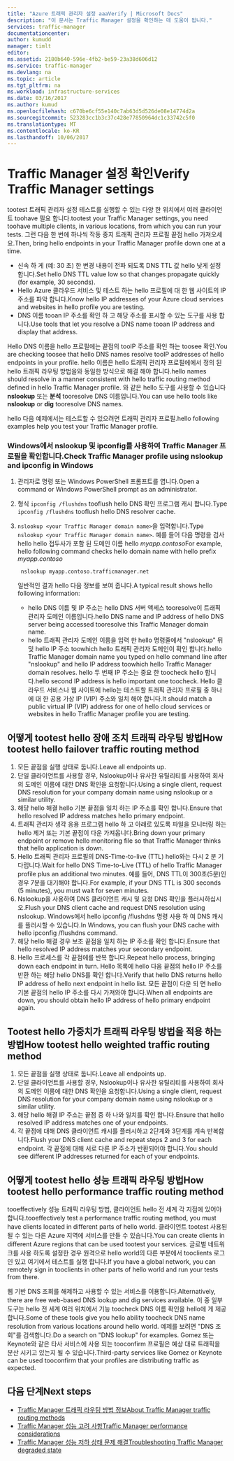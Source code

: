 ```yaml
---
title: "Azure 트래픽 관리자 설정 aaaVerify | Microsoft Docs"
description: "이 문서는 Traffic Manager 설정을 확인하는 데 도움이 됩니다."
services: traffic-manager
documentationcenter: 
author: kumudd
manager: timlt
editor: 
ms.assetid: 2180b640-596e-4fb2-be59-23a38d606d12
ms.service: traffic-manager
ms.devlang: na
ms.topic: article
ms.tgt_pltfrm: na
ms.workload: infrastructure-services
ms.date: 03/16/2017
ms.author: kumud
ms.openlocfilehash: c670be6cf55e140c7ab63d5d526de08e14774d2a
ms.sourcegitcommit: 523283cc1b3c37c428e77850964dc1c33742c5f0
ms.translationtype: MT
ms.contentlocale: ko-KR
ms.lasthandoff: 10/06/2017
---
```

# <a name="verify-traffic-manager-settings"></a><span data-ttu-id="05573-103">Traffic Manager 설정 확인</span><span class="sxs-lookup"><span data-stu-id="05573-103">Verify Traffic Manager settings</span></span>

<span data-ttu-id="05573-104">tootest 트래픽 관리자 설정 테스트를 실행할 수 있는 다양 한 위치에서 여러 클라이언트 toohave 필요 합니다.</span><span class="sxs-lookup"><span data-stu-id="05573-104">tootest your Traffic Manager settings, you need toohave multiple clients, in various locations, from which you can run your tests.</span></span> <span data-ttu-id="05573-105">그런 다음 한 번에 하나씩 작동 중지 트래픽 관리자 프로필 끝점 hello 가져오세요.</span><span class="sxs-lookup"><span data-stu-id="05573-105">Then, bring hello endpoints in your Traffic Manager profile down one at a time.</span></span>

* <span data-ttu-id="05573-106">신속 하 게 (예: 30 초) 한 변경 내용이 전파 되도록 DNS TTL 값 hello 낮게 설정 합니다.</span><span class="sxs-lookup"><span data-stu-id="05573-106">Set hello DNS TTL value low so that changes propagate quickly (for example, 30 seconds).</span></span>
* <span data-ttu-id="05573-107">Hello Azure 클라우드 서비스 및 테스트 하는 hello 프로필에 대 한 웹 사이트의 IP 주소를 파악 합니다.</span><span class="sxs-lookup"><span data-stu-id="05573-107">Know hello IP addresses of your Azure cloud services and websites in hello profile you are testing.</span></span>
* <span data-ttu-id="05573-108">DNS 이름 tooan IP 주소를 확인 하 고 해당 주소를 표시할 수 있는 도구를 사용 합니다.</span><span class="sxs-lookup"><span data-stu-id="05573-108">Use tools that let you resolve a DNS name tooan IP address and display that address.</span></span>

<span data-ttu-id="05573-109">Hello DNS 이름을 hello 프로필에는 끝점의 tooIP 주소를 확인 하는 toosee 확인.</span><span class="sxs-lookup"><span data-stu-id="05573-109">You are checking toosee that hello DNS names resolve tooIP addresses of hello endpoints in your profile.</span></span> <span data-ttu-id="05573-110">hello 이름은 hello 트래픽 관리자 프로필에에서 정의 된 hello 트래픽 라우팅 방법을와 동일한 방식으로 해결 해야 합니다.</span><span class="sxs-lookup"><span data-stu-id="05573-110">hello names should resolve in a manner consistent with hello traffic routing method defined in hello Traffic Manager profile.</span></span> <span data-ttu-id="05573-111">와 같은 hello 도구를 사용할 수 있습니다 **nslookup** 또는 **분석** tooresolve DNS 이름입니다.</span><span class="sxs-lookup"><span data-stu-id="05573-111">You can use hello tools like **nslookup** or **dig** tooresolve DNS names.</span></span>

<span data-ttu-id="05573-112">hello 다음 예제에서는 테스트할 수 있으려면 트래픽 관리자 프로필.</span><span class="sxs-lookup"><span data-stu-id="05573-112">hello following examples help you test your Traffic Manager profile.</span></span>

### <a name="check-traffic-manager-profile-using-nslookup-and-ipconfig-in-windows"></a><span data-ttu-id="05573-113">Windows에서 nslookup 및 ipconfig를 사용하여 Traffic Manager 프로필을 확인합니다.</span><span class="sxs-lookup"><span data-stu-id="05573-113">Check Traffic Manager profile using nslookup and ipconfig in Windows</span></span>

1. <span data-ttu-id="05573-114">관리자로 명령 또는 Windows PowerShell 프롬프트를 엽니다.</span><span class="sxs-lookup"><span data-stu-id="05573-114">Open a command or Windows PowerShell prompt as an administrator.</span></span>
2. <span data-ttu-id="05573-115">형식 `ipconfig /flushdns` tooflush hello DNS 확인 프로그램 캐시 합니다.</span><span class="sxs-lookup"><span data-stu-id="05573-115">Type `ipconfig /flushdns` tooflush hello DNS resolver cache.</span></span>
3. <span data-ttu-id="05573-116">`nslookup <your Traffic Manager domain name>`을 입력합니다.</span><span class="sxs-lookup"><span data-stu-id="05573-116">Type `nslookup <your Traffic Manager domain name>`.</span></span> <span data-ttu-id="05573-117">예를 들어 다음 명령을 검사 hello hello 접두사가 포함 된 도메인 이름 hello *myapp.contoso*</span><span class="sxs-lookup"><span data-stu-id="05573-117">For example, hello following command checks hello domain name with hello prefix *myapp.contoso*</span></span>

        nslookup myapp.contoso.trafficmanager.net

    <span data-ttu-id="05573-118">일반적인 결과 hello 다음 정보를 보여 줍니다.</span><span class="sxs-lookup"><span data-stu-id="05573-118">A typical result shows hello following information:</span></span>

    + <span data-ttu-id="05573-119">hello DNS 이름 및 IP 주소는 hello DNS 서버 액세스 tooresolve이 트래픽 관리자 도메인 이름입니다.</span><span class="sxs-lookup"><span data-stu-id="05573-119">hello DNS name and IP address of hello DNS server being accessed tooresolve this Traffic Manager domain name.</span></span>
    + <span data-ttu-id="05573-120">hello 트래픽 관리자 도메인 이름을 입력 한 hello 명령줄에서 "nslookup" 뒤 및 hello IP 주소 toowhich hello 트래픽 관리자 도메인이 확인 합니다.</span><span class="sxs-lookup"><span data-stu-id="05573-120">hello Traffic Manager domain name you typed on hello command line after "nslookup" and hello IP address toowhich hello Traffic Manager domain resolves.</span></span> <span data-ttu-id="05573-121">hello 두 번째 IP 주소는 중요 한 toocheck hello 합니다.</span><span class="sxs-lookup"><span data-stu-id="05573-121">hello second IP address is hello important one toocheck.</span></span> <span data-ttu-id="05573-122">Hello 클라우드 서비스나 웹 사이트에 hello는 테스트할 트래픽 관리자 프로필 중 하나에 대 한 공용 가상 IP (VIP) 주소와 일치 해야 합니다.</span><span class="sxs-lookup"><span data-stu-id="05573-122">It should match a public virtual IP (VIP) address for one of hello cloud services or websites in hello Traffic Manager profile you are testing.</span></span>

## <a name="how-tootest-hello-failover-traffic-routing-method"></a><span data-ttu-id="05573-123">어떻게 tootest hello 장애 조치 트래픽 라우팅 방법</span><span class="sxs-lookup"><span data-stu-id="05573-123">How tootest hello failover traffic routing method</span></span>

1. <span data-ttu-id="05573-124">모든 끝점을 실행 상태로 둡니다.</span><span class="sxs-lookup"><span data-stu-id="05573-124">Leave all endpoints up.</span></span>
2. <span data-ttu-id="05573-125">단일 클라이언트를 사용할 경우, Nslookup이나 유사한 유틸리티를 사용하여 회사의 도메인 이름에 대한 DNS 확인을 요청합니다.</span><span class="sxs-lookup"><span data-stu-id="05573-125">Using a single client, request DNS resolution for your company domain name using nslookup or a similar utility.</span></span>
3. <span data-ttu-id="05573-126">해당 hello 해결 hello 기본 끝점을 일치 하는 IP 주소를 확인 합니다.</span><span class="sxs-lookup"><span data-stu-id="05573-126">Ensure that hello resolved IP address matches hello primary endpoint.</span></span>
4. <span data-ttu-id="05573-127">트래픽 관리자 생각 응용 프로그램 hello 하 고 아래로 있도록 파일을 모니터링 하는 hello 제거 또는 기본 끝점이 다운 가져옵니다.</span><span class="sxs-lookup"><span data-stu-id="05573-127">Bring down your primary endpoint or remove hello monitoring file so that Traffic Manager thinks that hello application is down.</span></span>
5. <span data-ttu-id="05573-128">Hello 트래픽 관리자 프로필의 DNS-Time-to-live (TTL) hello와는 다시 2 분 기다립니다.</span><span class="sxs-lookup"><span data-stu-id="05573-128">Wait for hello DNS Time-to-Live (TTL) of hello Traffic Manager profile plus an additional two minutes.</span></span> <span data-ttu-id="05573-129">예를 들어, DNS TTL이 300초(5분)인 경우 7분을 대기해야 합니다.</span><span class="sxs-lookup"><span data-stu-id="05573-129">For example, if your DNS TTL is 300 seconds (5 minutes), you must wait for seven minutes.</span></span>
6. <span data-ttu-id="05573-130">Nslookup을 사용하여 DNS 클라이언트 캐시 및 요청 DNS 확인을 플러시하십시오.</span><span class="sxs-lookup"><span data-stu-id="05573-130">Flush your DNS client cache and request DNS resolution using nslookup.</span></span> <span data-ttu-id="05573-131">Windows에서 hello ipconfig /flushdns 명령 사용 하 여 DNS 캐시를 플러시할 수 있습니다.</span><span class="sxs-lookup"><span data-stu-id="05573-131">In Windows, you can flush your DNS cache with hello ipconfig /flushdns command.</span></span>
7. <span data-ttu-id="05573-132">해당 hello 해결 경우 보조 끝점을 일치 하는 IP 주소를 확인 합니다.</span><span class="sxs-lookup"><span data-stu-id="05573-132">Ensure that hello resolved IP address matches your secondary endpoint.</span></span>
8. <span data-ttu-id="05573-133">Hello 프로세스를 각 끝점에를 반복 합니다.</span><span class="sxs-lookup"><span data-stu-id="05573-133">Repeat hello process, bringing down each endpoint in turn.</span></span> <span data-ttu-id="05573-134">Hello 목록에 hello 다음 끝점의 hello IP 주소를 반환 하는 해당 hello DNS를 확인 합니다.</span><span class="sxs-lookup"><span data-stu-id="05573-134">Verify that hello DNS returns hello IP address of hello next endpoint in hello list.</span></span> <span data-ttu-id="05573-135">모든 끝점이 다운 되 면 hello 기본 끝점의 hello IP 주소를 다시 가져와야 합니다.</span><span class="sxs-lookup"><span data-stu-id="05573-135">When all endpoints are down, you should obtain hello IP address of hello primary endpoint again.</span></span>

## <a name="how-tootest-hello-weighted-traffic-routing-method"></a><span data-ttu-id="05573-136">Tootest hello 가중치가 트래픽 라우팅 방법을 적용 하는 방법</span><span class="sxs-lookup"><span data-stu-id="05573-136">How tootest hello weighted traffic routing method</span></span>

1. <span data-ttu-id="05573-137">모든 끝점을 실행 상태로 둡니다.</span><span class="sxs-lookup"><span data-stu-id="05573-137">Leave all endpoints up.</span></span>
2. <span data-ttu-id="05573-138">단일 클라이언트를 사용할 경우, Nslookup이나 유사한 유틸리티를 사용하여 회사의 도메인 이름에 대한 DNS 확인을 요청합니다.</span><span class="sxs-lookup"><span data-stu-id="05573-138">Using a single client, request DNS resolution for your company domain name using nslookup or a similar utility.</span></span>
3. <span data-ttu-id="05573-139">해당 hello 해결 IP 주소는 끝점 중 하 나와 일치를 확인 합니다.</span><span class="sxs-lookup"><span data-stu-id="05573-139">Ensure that hello resolved IP address matches one of your endpoints.</span></span>
4. <span data-ttu-id="05573-140">각 끝점에 대해 DNS 클라이언트 캐시를 플러시하고 2단계와 3단계를 계속 반복합니다.</span><span class="sxs-lookup"><span data-stu-id="05573-140">Flush your DNS client cache and repeat steps 2 and 3 for each endpoint.</span></span> <span data-ttu-id="05573-141">각 끝점에 대해 서로 다른 IP 주소가 반환되어야 합니다.</span><span class="sxs-lookup"><span data-stu-id="05573-141">You should see different IP addresses returned for each of your endpoints.</span></span>

## <a name="how-tootest-hello-performance-traffic-routing-method"></a><span data-ttu-id="05573-142">어떻게 tootest hello 성능 트래픽 라우팅 방법</span><span class="sxs-lookup"><span data-stu-id="05573-142">How tootest hello performance traffic routing method</span></span>

<span data-ttu-id="05573-143">tooeffectively 성능 트래픽 라우팅 방법, 클라이언트 hello 전 세계 각 지점에 있어야 합니다.</span><span class="sxs-lookup"><span data-stu-id="05573-143">tooeffectively test a performance traffic routing method, you must have clients located in different parts of hello world.</span></span> <span data-ttu-id="05573-144">클라이언트 tootest 사용된 될 수 있는 다른 Azure 지역에 서비스를 만들 수 있습니다.</span><span class="sxs-lookup"><span data-stu-id="05573-144">You can create clients in different Azure regions that can be used tootest your services.</span></span> <span data-ttu-id="05573-145">글로벌 네트워크를 사용 하도록 설정한 경우 원격으로 hello world의 다른 부분에서 tooclients 로그인 있고 여기에서 테스트를 실행 합니다.</span><span class="sxs-lookup"><span data-stu-id="05573-145">If you have a global network, you can remotely sign in tooclients in other parts of hello world and run your tests from there.</span></span>

<span data-ttu-id="05573-146">웹 기반 DNS 조회를 해제하고 사용할 수 있는 서비스를 이용합니다.</span><span class="sxs-lookup"><span data-stu-id="05573-146">Alternatively, there are free web-based DNS lookup and dig services available.</span></span> <span data-ttu-id="05573-147">이 중 일부 도구는 hello 전 세계 여러 위치에서 기능 toocheck DNS 이름 확인을 hello에 게 제공 합니다.</span><span class="sxs-lookup"><span data-stu-id="05573-147">Some of these tools give you hello ability toocheck DNS name resolution from various locations around hello world.</span></span> <span data-ttu-id="05573-148">예제를 보려면 "DNS 조회"를 검색합니다.</span><span class="sxs-lookup"><span data-stu-id="05573-148">Do a search on "DNS lookup" for examples.</span></span> <span data-ttu-id="05573-149">Gomez 또는 Keynote와 같은 타사 서비스에 사용 되는 tooconfirm 프로필은 예상 대로 트래픽을 분산 시키고 있는지 될 수 있습니다.</span><span class="sxs-lookup"><span data-stu-id="05573-149">Third-party services like Gomez or Keynote can be used tooconfirm that your profiles are distributing traffic as expected.</span></span>

## <a name="next-steps"></a><span data-ttu-id="05573-150">다음 단계</span><span class="sxs-lookup"><span data-stu-id="05573-150">Next steps</span></span>

* [<span data-ttu-id="05573-151">Traffic Manager 트래픽 라우팅 방법 정보</span><span class="sxs-lookup"><span data-stu-id="05573-151">About Traffic Manager traffic routing methods</span></span>](traffic-manager-routing-methods.md)
* [<span data-ttu-id="05573-152">Traffic Manager 성능 고려 사항</span><span class="sxs-lookup"><span data-stu-id="05573-152">Traffic Manager performance considerations</span></span>](traffic-manager-performance-considerations.md)
* [<span data-ttu-id="05573-153">Traffic Manager 성능 저하 상태 문제 해결</span><span class="sxs-lookup"><span data-stu-id="05573-153">Troubleshooting Traffic Manager degraded state</span></span>](traffic-manager-troubleshooting-degraded.md)
